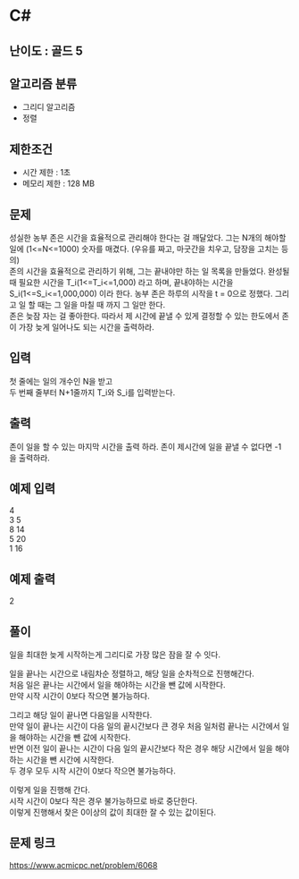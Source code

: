 # C#

## 난이도 : 골드 5

## 알고리즘 분류
  - 그리디 알고리즘
  - 정렬

## 제한조건
  - 시간 제한 : 1초
  - 메모리 제한 : 128 MB

## 문제
성실한 농부 존은 시간을 효율적으로 관리해야 한다는 걸 깨달았다. 그는 N개의 해야할 일에 (1<=N<=1000) 숫자를 매겼다. (우유를 짜고, 마굿간을 치우고, 담장을 고치는 등의)<br/>
존의 시간을 효율적으로 관리하기 위해, 그는 끝내야만 하는 일 목록을 만들었다. 완성될 때 필요한 시간을 T_i(1<=T_i<=1,000) 라고 하며, 끝내야하는 시간을 S_i(1<=S_i<=1,000,000) 이라 한다. 농부 존은 하루의 시작을 t = 0으로 정했다. 그리고 일 할 때는 그 일을 마칠 때 까지 그 일만 한다. <br/>
존은 늦잠 자는 걸 좋아한다. 따라서 제 시간에 끝낼 수 있게 결정할 수 있는 한도에서 존이 가장 늦게 일어나도 되는 시간을 출력하라.<br/>


## 입력
첫 줄에는 일의 개수인 N을 받고<br/>
두 번째 줄부터 N+1줄까지 T_i와 S_i를 입력받는다.<br/>


## 출력
존이 일을 할 수 있는 마지막 시간을 출력 하라. 존이 제시간에 일을 끝낼 수 없다면 -1 을 출력하라.<br/>


## 예제 입력
4<br/>
3 5<br/>
8 14<br/>
5 20<br/>
1 16<br/>


## 예제 출력
2<br/>


## 풀이
일을 최대한 늦게 시작하는게 그리디로 가장 많은 잠을 잘 수 잇다.<br/>


일을 끝나는 시간으로 내림차순 정렬하고, 해당 일을 순차적으로 진행해간다.<br/>
처음 일은 끝나는 시간에서 일을 해야하는 시간을 뺀 값에 시작한다.<br/>
만약 시작 시간이 0보다 작으면 불가능하다.<br/>


그리고 해당 일이 끝나면 다음일을 시작한다.<br/>
만약 일이 끝나는 시간이 다음 일의 끝시간보다 큰 경우 처음 일처럼 끝나는 시간에서 일을 해야하는 시간을 뺀 값에 시작한다.<br/>
반면 이전 일이 끝나는 시간이 다음 일의 끝시간보다 작은 경우 해당 시간에서 일을 해야하는 시간을 뺀 시간에 시작한다.<br/>
두 경우 모두 시작 시간이 0보다 작으면 불가능하다.<br/>


이렇게 일을 진행해 간다.<br/>
시작 시간이 0보다 작은 경우 불가능하므로 바로 중단한다.<br/>
이렇게 진행해서 찾은 0이상의 값이 최대한 잘 수 있는 값이된다.<br/>


## 문제 링크
https://www.acmicpc.net/problem/6068